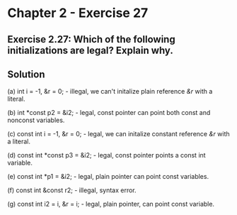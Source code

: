 # Chapter 2 - Exercise 27

## Exercise 2.27: Which of the following initializations are legal? Explain why.

## Solution

(a) int i = -1, &r = 0;
    - illegal, we can't initalize plain reference *&r* with a literal. 

(b) int *const p2 = &i2;
    - legal, const pointer can point both const and nonconst variables.

(c) const int i = -1, &r = 0;
    - legal, we can initalize constant reference *&r* with a literal.

(d) const int *const p3 = &i2;
    - legal, const pointer points a const int variable.

(e) const int *p1 = &i2;
    - legal, plain pointer can point const variables.

(f) const int &const r2;
    - illegal, syntax error.

(g) const int i2 = i, &r = i;
    - legal, plain pointer, can point const variable.